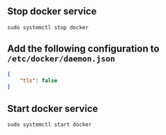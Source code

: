 ## Stop docker service

```shell
sudo systemctl stop docker
```

## Add the following configuration to `/etc/docker/daemon.json`

```json
{
    "tls": false
}
```

## Start docker service

```shell
sudo systemctl start docker
```
